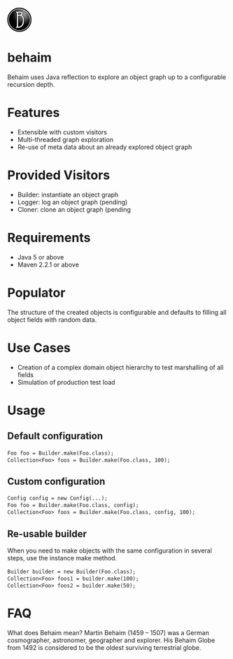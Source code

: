 ![behaim logo](logo.png)

# behaim
Behaim uses Java reflection to explore an object graph up to a configurable recursion depth.

# Features
- Extensible with custom visitors
- Multi-threaded graph exploration
- Re-use of meta data about an already explored object graph

# Provided Visitors
- Builder: instantiate an object graph
- Logger: log an object graph (pending)
- Cloner: clone an object graph (pending

# Requirements
- Java 5 or above
- Maven 2.2.1 or above

# Populator
The structure of the created objects is configurable and defaults to filling all object fields with random data.

# Use Cases
* Creation of a complex domain object hierarchy to test marshalling of all fields
* Simulation of production test load

# Usage
## Default configuration
```
Foo foo = Builder.make(Foo.class);
Collection<Foo> foos = Builder.make(Foo.class, 100);
```

## Custom configuration
```
Config config = new Config(...);
Foo foo = Builder.make(Foo.class, config);
Collection<Foo> foos = Builder.make(Foo.class, config, 100);
```

## Re-usable builder
When you need to make objects with the same configuration in several steps, use the instance make method.
```
Builder builder = new Builder(Foo.class);
Collection<Foo> foos1 = builder.make(100);
Collection<Foo> foos2 = builder.make(50);
```

# FAQ
What does Behaim mean?
Martin Behaim (1459 – 1507) was a German cosmographer, astronomer, geographer and explorer. His Behaim Globe from 1492 is considered to be the oldest surviving terrestrial globe.
